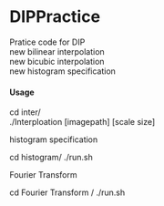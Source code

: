 # DIPPractice  
Pratice code for DIP  
new bilinear interpolation  
new bicubic interpolation  
new histogram specification

#### Usage    
cd inter/  
./Interploation [imagepath] [scale size]  

histogram specification  

cd histogram/
./run.sh

Fourier Transform  

cd Fourier Transform /
./run.sh 

